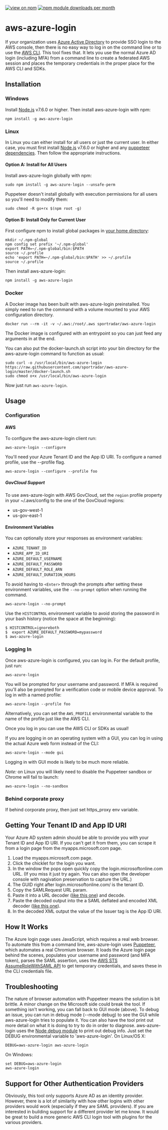 [![view on npm](http://img.shields.io/npm/v/aws-azure-login.svg)](https://www.npmjs.org/package/aws-azure-login)
[![npm module downloads per month](http://img.shields.io/npm/dm/aws-azure-login.svg)](https://www.npmjs.org/package/aws-azure-login)

# aws-azure-login
If your organization uses [Azure Active Directory](https://azure.microsoft.com) to provide SSO login to the AWS console, then there is no easy way to log in on the command line or to use the [AWS CLI](https://aws.amazon.com/cli/). This tool fixes that. It lets you use the normal Azure AD login (including MFA) from a command line to create a federated AWS session and places the temporary credentials in the proper place for the AWS CLI and SDKs.

## Installation

### Windows
Install [Node.js](https://nodejs.org/) v7.6.0 or higher. Then install aws-azure-login with npm:

    npm install -g aws-azure-login

### Linux

In Linux you can either install for all users or just the current user. In either case, you must first install [Node.js](https://nodejs.org/) v7.6.0 or higher and any [puppeteer dependencies](https://github.com/GoogleChrome/puppeteer/blob/master/docs/troubleshooting.md#chrome-headless-doesnt-launch). Then follow the appropriate instructions.

#### Option A: Install for All Users

Install aws-azure-login globally with npm:

    sudo npm install -g aws-azure-login --unsafe-perm

Puppeteer doesn't install globally with execution permissions for all users so you'll need to modify them:

    sudo chmod -R go+rx $(npm root -g)

#### Option B: Install Only for Current User

First configure npm to install global packages in [your home directory](https://docs.npmjs.com/getting-started/fixing-npm-permissions):

    mkdir ~/.npm-global
    npm config set prefix '~/.npm-global'
    export PATH=~/.npm-global/bin:$PATH
    source ~/.profile
    echo 'export PATH=~/.npm-global/bin:$PATH' >> ~/.profile
    source ~/.profile

Then install aws-azure-login:

    npm install -g aws-azure-login

### Docker

A Docker image has been built with aws-azure-login preinstalled. You simply need to run the command with a volume mounted to your AWS configuration directory.

    docker run --rm -it -v ~/.aws:/root/.aws sportradar/aws-azure-login

The Docker image is configured with an entrypoint so you can just feed any arguments in at the end.

You can also put the docker-launch.sh script into your bin directory for the aws-azure-login command to function as usual:

    sudo curl -o /usr/local/bin/aws-azure-login https://raw.githubusercontent.com/sportradar/aws-azure-login/master/docker-launch.sh
    sudo chmod o+x /usr/local/bin/aws-azure-login

Now just run `aws-azure-login`.

## Usage

### Configuration

#### AWS

To configure the aws-azure-login client run:

    aws-azure-login --configure

You'll need your Azure Tenant ID and the App ID URI. To configure a named profile, use the --profile flag.

    aws-azure-login --configure --profile foo

##### GovCloud Support

To use aws-azure-login with AWS GovCloud, set the `region` profile property in your ~/.aws/config to the one of the GovCloud regions:

* us-gov-west-1
* us-gov-east-1

#### Environment Variables

You can optionally store your responses as environment variables:

* `AZURE_TENANT_ID`
* `AZURE_APP_ID_URI`
* `AZURE_DEFAULT_USERNAME`
* `AZURE_DEFAULT_PASSWORD`
* `AZURE_DEFAULT_ROLE_ARN`
* `AZURE_DEFAULT_DURATION_HOURS`

To avoid having to ``<Enter>`` through the prompts after setting these environment variables, use the `--no-prompt` option when running the command.

    aws-azure-login --no-prompt

Use the `HISTCONTROL` environment variable to avoid storing the password in your bash history (notice the space at the beginning):

    $ HISTCONTROL=ignoreboth
    $  export AZURE_DEFAULT_PASSWORD=mypassword
    $ aws-azure-login

### Logging In

Once aws-azure-login is configured, you can log in. For the default profile, just run:

    aws-azure-login

You will be prompted for your username and password. If MFA is required you'll also be prompted for a verification code or mobile device approval. To log in with a named profile:

    aws-azure-login --profile foo

Alternatively, you can set the `AWS_PROFILE` environmental variable to the name of the profile just like the AWS CLI.

Once you log in you can use the AWS CLI or SDKs as usual!

If you are logging in on an operating system with a GUI, you can log in using the actual Azure web form instead of the CLI:

    aws-azure-login --mode gui

Logging in with GUI mode is likely to be much more reliable.

_Note:_ on Linux you will likely need to disable the Puppeteer sandbox or Chrome will fail to launch:

    aws-azure-login --no-sandbox

### Behind corporate proxy

If behind corporate proxy, then just set https\_proxy env variable.

## Getting Your Tenant ID and App ID URI

Your Azure AD system admin should be able to provide you with your Tenant ID and App ID URI. If you can't get it from them, you can scrape it from a login page from the myapps.microsoft.com page.

1. Load the myapps.microsoft.com page.
2. Click the chicklet for the login you want.
3. In the window the pops open quickly copy the login.microsoftonline.com URL. (If you miss it just try again. You can also open the developer console with nagivation preservation to capture the URL.)
4. The GUID right after login.microsoftonline.com/ is the tenant ID.
5. Copy the SAMLRequest URL param.
6. Paste it into a URL decoder ([like this one](https://www.samltool.com/url.php)) and decode.
7. Paste the decoded output into the a SAML deflated and encoded XML decoder ([like this one](https://www.samltool.com/decode.php)).
8. In the decoded XML output the value of the Issuer tag is the App ID URI.

## How It Works

The Azure login page uses JavaScript, which requires a real web browser. To automate this from a command line, aws-azure-login uses [Puppeteer](https://github.com/GoogleChrome/puppeteer), which automates a real Chromium browser. It loads the Azure login page behind the scenes, populates your username and password (and MFA token), parses the SAML assertion, uses the [AWS STS AssumeRoleWithSAML API](http://docs.aws.amazon.com/STS/latest/APIReference/API_AssumeRoleWithSAML.html) to get temporary credentials, and saves these in the CLI credentials file.

## Troubleshooting

The nature of browser automation with Puppeteer means the solution is bit brittle. A minor change on the Microsoft side could break the tool. If something isn't working, you can fall back to GUI mode (above). To debug an issue, you can run in debug mode (--mode debug) to see the GUI while aws-azure-login tries to populate it. You can also have the tool print out more detail on what it is doing to try to do in order to diagnose. aws-azure-login uses the [Node debug module](https://www.npmjs.com/package/debug) to print out debug info. Just set the DEBUG environmental variable to 'aws-azure-login'. On Linux/OS X:

    DEBUG=aws-azure-login aws-azure-login

On Windows:

    set DEBUG=aws-azure-login
    aws-azure-login

## Support for Other Authentication Providers

Obviously, this tool only supports Azure AD as an identity provider. However, there is a lot of similarity with how other logins with other providers would work (especially if they are SAML providers). If you are interested in building support for a different provider let me know. It would be great to build a more generic AWS CLI login tool with plugins for the various providers.
